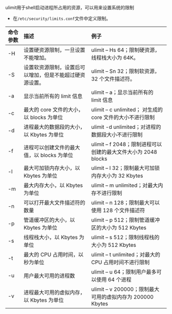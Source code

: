 ulimit用于shell启动进程所占用的资源，可以用来设置系统的限制

*  在`/etc/security/limits.conf`文件中定义限制。


| 命令参数 | 描述 | 例子 |
| :--- | :--- | :--- |
| -H | 设置硬资源限制，一旦设置不能增加。 | ulimit – Hs 64；限制硬资源，线程栈大小为 64K。 |
| -S | 设置软资源限制，设置后可以增加，但是不能超过硬资源设置。 | ulimit – Sn 32；限制软资源，32 个文件描述符。 |
| -a | 显示当前所有的 limit 信息 | ulimit – a；显示当前所有的 limit 信息 |
| -c | 最大的 core 文件的大小， 以 blocks 为单位 | ulimit – c unlimited； 对生成的 core 文件的大小不进行限制 |
| -d | 进程最大的数据段的大小，以 Kbytes 为单位 | ulimit -d unlimited；对进程的数据段大小不进行限制 |
| -f | 进程可以创建文件的最大值，以 blocks 为单位 | ulimit – f 2048；限制进程可以创建的最大文件大小为 2048 blocks |
| -l | 最大可加锁内存大小，以 Kbytes 为单位 | ulimit – l 32；限制最大可加锁内存大小为 32 Kbytes |
| -m | 最大内存大小，以 Kbytes 为单位 | ulimit – m unlimited；对最大内存不进行限制 |
| -n | 可以打开最大文件描述符的数量 | ulimit – n 128；限制最大可以使用 128 个文件描述符 |
| -p | 管道缓冲区的大小，以 Kbytes 为单位 | ulimit – p 512；限制管道缓冲区的大小为 512 Kbytes |
| -s | 线程栈大小，以 Kbytes 为单位 | ulimit – s 512；限制线程栈的大小为 512 Kbytes |
| -t | 最大的 CPU 占用时间，以秒为单位 | ulimit – t unlimited；对最大的 CPU 占用时间不进行限制 |
| -u | 用户最大可用的进程数 | ulimit – u 64；限制用户最多可以使用 64 个进程 |
| -v | 进程最大可用的虚拟内存，以 Kbytes 为单位 | ulimit – v 200000；限制最大可用的虚拟内存为 200000 Kbytes |



